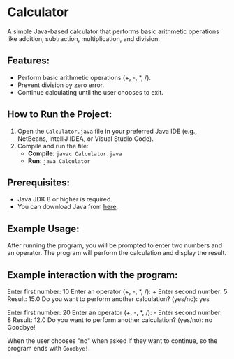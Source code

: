 # Calculator 

A simple Java-based calculator that performs basic arithmetic operations like addition, subtraction, multiplication, and division.

## Features:
- Perform basic arithmetic operations (+, -, *, /).
- Prevent division by zero error.
- Continue calculating until the user chooses to exit.

## How to Run the Project:
1. Open the `Calculator.java` file in your preferred Java IDE (e.g., NetBeans, IntelliJ IDEA, or Visual Studio Code).
3. Compile and run the file:
   - **Compile**: `javac Calculator.java`
   - **Run**: `java Calculator`

## Prerequisites:
- Java JDK 8 or higher is required.
- You can download Java from [here](https://www.oracle.com/java/technologies/javase-jdk11-downloads.html).

## Example Usage:
After running the program, you will be prompted to enter two numbers and an operator. The program will perform the calculation and display the result.

## Example interaction with the program:

Enter first number: 10
 Enter an operator (+, -, *, /): + 
Enter second number: 5
Result: 15.0
Do you want to perform another calculation? (yes/no): yes

Enter first number: 20 
Enter an operator (+, -, *, /): -
 Enter second number: 8 
Result: 12.0 
Do you want to perform another calculation? (yes/no): no
Goodbye!

When the  user chooses "no" when asked if they want to continue, so the program ends with `Goodbye!`.
